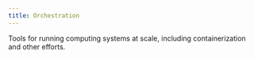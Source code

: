 ```yaml
---
title: Orchestration
---
```

Tools for running computing systems at scale, including
containerization and other efforts. 
